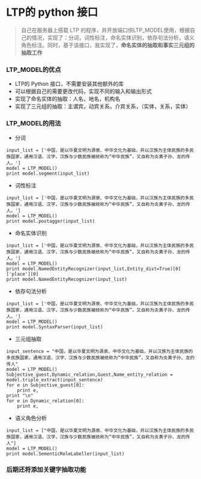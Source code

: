 # LTP的 python 接口
>自己在服务器上搭载 LTP 的程序，并开放端口供LTP_MODEL使用，根据自己的情况，实现了：分词，词性标注，命名实体识别，依存句法分析，语义角色标注。同时，基于该接口，我实现了，**命名实体的抽取和事实三元组的抽取工作**

### LTP_MODEL的优点
- LTP的 Python 接口，不需要安装其他额外的库
- 可以根据自己的需要更改代码，实现不同的输入和输出形式
- 实现了命名实体的抽取：人名，地名，机构名
- 实现了三元组的抽取：主谓宾，动宾关系，介宾关系，（实体，关系，实体）

### LTP_MODEL的用法
- 分词

```
input_list = ['中国，是以华夏文明为源泉、中华文化为基础，并以汉族为主体民族的多民族国家，通用汉语、汉字，汉族与少数民族被统称为“中华民族”，又自称为炎黄子孙、龙的传人。']
model = LTP_MODEL()
print model.segment(input_list)
```
- 词性标注

```
input_list = ['中国，是以华夏文明为源泉、中华文化为基础，并以汉族为主体民族的多民族国家，通用汉语、汉字，汉族与少数民族被统称为“中华民族”，又自称为炎黄子孙、龙的传人。']
model = LTP_MODEL()
print model.postagger(input_list)
```
- 命名实体识别

```
input_list = ['中国，是以华夏文明为源泉、中华文化为基础，并以汉族为主体民族的多民族国家，通用汉语、汉字，汉族与少数民族被统称为“中华民族”，又自称为炎黄子孙、龙的传人。']
model = LTP_MODEL()
print model.NamedEntityRecognizer(input_list,Entity_dist=True)[0]['place'][0]
print model.NamedEntityRecognizer(input_list)
```

- 依存句法分析

```
input_list = ['中国，是以华夏文明为源泉、中华文化为基础，并以汉族为主体民族的多民族国家，通用汉语、汉字，汉族与少数民族被统称为“中华民族”，又自称为炎黄子孙、龙的传人。']
model = LTP_MODEL()
print model.SyntaxParser(input_list)
```
- 三元组抽取

```
input_sentence = "中国，是以华夏文明为源泉、中华文化为基础，并以汉族为主体民族的多民族国家，通用汉语、汉字，汉族与少数民族被统称为“中华民族”，又自称为炎黄子孙、龙的传人"
model = LTP_MODEL()
Subjective_guest,Dynamic_relation,Guest,Name_entity_relation = model.triple_extract(input_sentence)
for e in Subjective_guest[0]:
    print e,
print "\n"
for e in Dynamic_relation[0]:
    print e,
```
- 语义角色分析

```
input_list = ["中国，是以华夏文明为源泉、中华文化为基础，并以汉族为主体民族的多民族国家，通用汉语、汉字，汉族与少数民族被统称为“中华民族”，又自称为炎黄子孙、龙的传人"]
model = LTP_MODEL()
print model.SementicRoleLabeller(input_list)
```
### 后期还将添加关键字抽取功能

